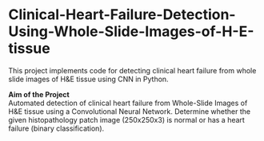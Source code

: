 # Clinical-Heart-Failure-Detection-Using-Whole-Slide-Images-of-H-E-tissue
This project implements code for detecting clinical heart failure from whole slide images of H&E tissue using CNN in Python.

**Aim of the Project**<br>
Automated detection of clinical heart failure from Whole-Slide Images of H&E tissue using a Convolutional Neural Network. Determine whether the given histopathology patch image (250x250x3) is normal or has a heart failure (binary classification).
